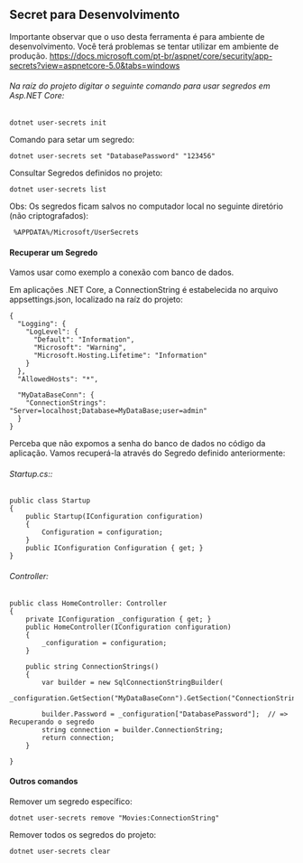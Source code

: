 ## Secret para Desenvolvimento

Importante observar que o uso desta ferramenta é para ambiente de desenvolvimento. Você terá problemas se tentar utilizar em ambiente de produção.
<https://docs.microsoft.com/pt-br/aspnet/core/security/app-secrets?view=aspnetcore-5.0&tabs=windows>

###### Na raíz do projeto digitar o seguinte comando para usar segredos em Asp.NET Core:
```
dotnet user-secrets init
```

Comando para setar um segredo:
```
dotnet user-secrets set "DatabasePassword" "123456"
```

Consultar Segredos definidos no projeto:
```
dotnet user-secrets list
```

Obs: Os segredos ficam salvos no computador local no seguinte  diretório (não criptografados):
```
 %APPDATA%/Microsoft/UserSecrets
```

#### Recuperar um Segredo

Vamos usar como exemplo a conexão com banco de dados. 

Em aplicações .NET Core, a ConnectionString é estabelecida no arquivo appsettings.json, localizado na raíz do projeto:

```
{
  "Logging": {
    "LogLevel": {
      "Default": "Information",
      "Microsoft": "Warning",
      "Microsoft.Hosting.Lifetime": "Information"
    }
  },  
  "AllowedHosts": "*",
  
  "MyDataBaseConn": {
    "ConnectionStrings": "Server=localhost;Database=MyDataBase;user=admin"
  }
}
```

Perceba que não expomos a senha do banco de dados no código da aplicação. 
Vamos recuperá-la através do Segredo definido anteriormente:

###### Startup.cs::
```
public class Startup
{
    public Startup(IConfiguration configuration)
    {
        Configuration = configuration;
    }
    public IConfiguration Configuration { get; }       
}
```     

###### Controller:
```
public class HomeController: Controller
{
    private IConfiguration _configuration { get; }
    public HomeController(IConfiguration configuration)
    {
        _configuration = configuration;
    }
    
    public string ConnectionStrings()
    {
        var builder = new SqlConnectionStringBuilder(
                _configuration.GetSection("MyDataBaseConn").GetSection("ConnectionStrings").Value);

        builder.Password = _configuration["DatabasePassword"];  // => Recuperando o segredo 
        string connection = builder.ConnectionString;
        return connection;
    }

}
```

#### Outros comandos

Remover um segredo específico:
```
dotnet user-secrets remove "Movies:ConnectionString"
```

Remover todos os segredos do projeto:
```
dotnet user-secrets clear
```
